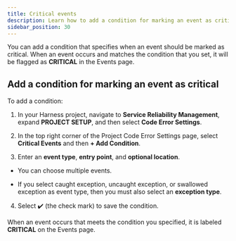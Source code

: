 ```yaml
---
title: Critical events
description: Learn how to add a condition for marking an event as critical.
sidebar_position: 30
---
```


You can add a condition that specifies when an event should be marked as critical. When an event occurs and matches the condition that you set, it will be flagged as **CRITICAL** in the Events page.


## Add a condition for marking an event as critical

To add a condition:

1. In your Harness project, navigate to **Service Reliability Management**, expand **PROJECT SETUP**, and then select **Code Error Settings**.

2. In the top right corner of the Project Code Error Settings page, select **Critical Events** and then **+ Add Condition**.

3. Enter an **event type**, **entry point**, and **optional location**.

- You can choose multiple events.
  
- If you select caught exception, uncaught exception, or swallowed exception as event type, then you must also select an **exception type**.

4. Select ✔️ (the check mark) to save the condition.

When an event occurs that meets the condition you specified, it is labeled **CRITICAL** on the Events page.
